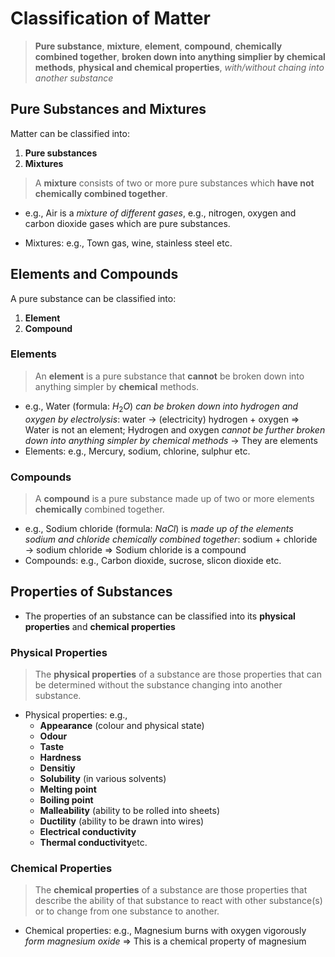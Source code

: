 # Classification of Matter

> **Pure substance**, **mixture**, **element**, **compound**, **chemically combined together**, **broken down into anything simplier by chemical methods**, **physical and chemical properties**, *with/without chaing into another substance*

## Pure Substances and Mixtures

Matter can be classified into:

1. **Pure substances**
2. **Mixtures**

> A **mixture** consists of two or more pure substances which **have not chemically combined together**.

- e.g., Air is a *mixture of different gases*, e.g., nitrogen, oxygen and carbon dioxide gases which are pure substances.

- Mixtures: e.g., Town gas, wine, stainless steel etc.

## Elements and Compounds

A pure substance can be classified into:

1. **Element**
2. **Compound**

### Elements

> An **element** is a pure substance that **cannot** be broken down into anything simpler by **chemical** methods.

- e.g., Water (formula: $H_2O$) *can be broken down into hydrogen and oxygen by electrolysis*: water → (electricity) hydrogen + oxygen ⇒ Water is not an element; Hydrogen and oxygen *cannot be further broken down into anything simpler by chemical methods* → They are elements
- Elements: e.g., Mercury, sodium, chlorine, sulphur etc.

### Compounds

> A **compound** is a pure substance made up of two or more elements **chemically** combined together.

- e.g., Sodium chloride (formula: $NaCl$) is *made up of the elements sodium and chloride chemically combined together*: sodium + chloride → sodium chloride ⇒ Sodium chloride is a compound
- Compounds: e.g., Carbon dioxide, sucrose, slicon dioxide etc.

## Properties of Substances

- The properties of an substance can be classified into its **physical properties** and **chemical properties**

### Physical Properties

> The **physical properties** of a substance are those properties that can be determined without the substance changing into another substance.

- Physical properties: e.g.,
  - **Appearance** (colour and physical state)
  - **Odour**
  - **Taste**
  - **Hardness**
  - **Densitiy**
  - **Solubility** (in various solvents)
  - **Melting point**
  - **Boiling point**
  - **Malleability** (ability to be rolled into sheets)
  - **Ductility** (ability to be drawn into wires)
  - **Electrical conductivity**
  - **Thermal conductivity**etc.

### Chemical Properties

> The **chemical properties** of a substance are those properties that describe the ability of that substance to react with other substance(s) or to change from one substance to another.

- Chemical properties: e.g., Magnesium burns with oxygen vigorously *form magnesium oxide* ⇒ This is a chemical property of magnesium
